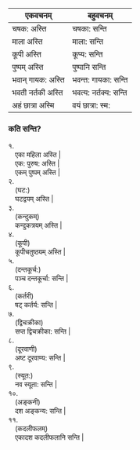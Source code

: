 एकवचनम् | बहुवचनम् |
|----|----|
चषक: अस्ति | चषका: सन्ति |
माला अस्ति | माला: सन्ति |
कूपी अस्ति | कूप्य: सन्ति |
पुष्पम् अस्ति | पुष्पानि सन्ति |
भवान् गायक: अस्ति | भवन्त: गायका: सन्ति |
भवती नर्तकी अस्ति | भवत्य: नर्तक्य: सन्ति |
अहं छात्रा अस्मि | वयं छात्रा: स्म: |

### कति सन्ति?
१.   
&emsp;एका महिला अस्ति |    
&emsp;एक: पुरुष: अस्ति |  
&emsp;एकम् पुष्पम् अस्ति |  
२.  
&emsp;(घट:)    
&emsp;घटद्वयम् अस्ति |  
३.  
&emsp;(कन्दुकम्)      
&emsp;कन्दुकत्रयम् अस्ति |  
४.  
&emsp;(कूपी)     
&emsp;कूपीचतुष्ठयम् अस्ति |  
५.   
&emsp;(दन्तकूर्च:)    
&emsp;पञ्च दन्तकूर्चा: सन्ति |  
६.   
&emsp;(कर्तरी)     
&emsp;षट् कर्तर्य: सन्ति |   
७.      
&emsp;(द्विचक्रीका)     
&emsp;सप्त द्विचक्रीका: सन्ति |  
८.   
&emsp;(दूरवाणी)      
&emsp;अष्ट दूरवाण्य: सन्ति |  
९.    
&emsp;(स्यूत:)  
&emsp;नव स्यूता: सन्ति |   
१०.   
&emsp;(अङ्कनी)    
&emsp;दश अङ्कन्य: सन्ति |  
११.   
&emsp;(कदलीफलम्)  
&emsp;एकादश कदलीफलानि सन्ति |  
